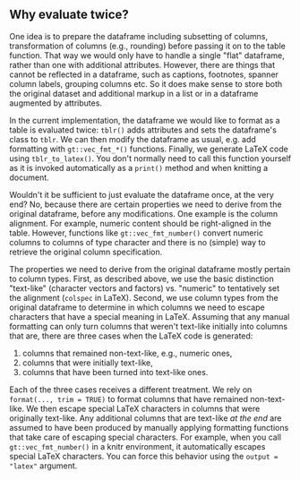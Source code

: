 ## Why evaluate twice?

One idea is to prepare the dataframe including subsetting of columns, transformation of columns (e.g., rounding) before passing it on to the table function. That way we would only have to handle a single "flat" dataframe, rather than one with additional attributes. However, there are things that cannot be reflected in a dataframe, such as captions, footnotes, spanner column labels, grouping columns etc. So it does make sense to store both the original dataset and additional markup in a list or in a dataframe augmented by attributes.

In the current implementation, the dataframe we would like to format as a table is evaluated twice: `tblr()` adds attributes and sets the dataframe's class to `tblr`. We can then modify the dataframe as usual, e.g. add formatting with `gt::vec_fmt_*()` functions. Finally, we generate LaTeX code using `tblr_to_latex()`. You don't normally need to call this function yourself as it is invoked automatically as a `print()` method and when knitting a document.

Wouldn't it be sufficient to just evaluate the dataframe once, at the very end? No, because there are certain properties we need to derive from the original dataframe, before any modifications. One example is the column alignment. For example, numeric content should be right-aligned in the table. However, functions like `gt::vec_fmt_number()` convert numeric columns to columns of type character and there is no (simple) way to retrieve the original column specification.

The properties we need to derive from the original dataframe mostly pertain to column types. First, as described above, we use the basic distinction "text-like" (character vectors and factors) vs. "numeric" to tentatively set the alignment (`colspec` in LaTeX).
Second, we use column types from the original dataframe to determine in which columns we need to escape characters that have a special meaning in LaTeX. Assuming that any manual formatting can only turn columns that weren't text-like initially into columns that are, there are three cases when the LaTeX code is generated: 

 1. columns that remained non-text-like, e.g., numeric ones,
 2. columns that were initially text-like,
 3. columns that have been turned into text-like ones.

Each of the three cases receives a different treatment. We rely on `format(..., trim = TRUE)` to format columns that have remained non-text-like. We then escape special LaTeX characters in columns that were originally text-like. Any additional columns that are text-like *at the end* are assumed to have been produced by manually applying formatting functions that take care of escaping special characters. For example, when you call `gt::vec_fmt_number()` in a knitr environment, it automatically escapes special LaTeX characters. You can force this behavior using the `output = "latex"` argument.